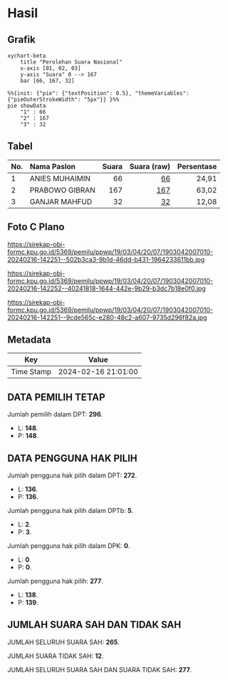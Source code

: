# Hasil

## Grafik

```mermaid
xychart-beta
    title "Perolehan Suara Nasional"
    x-axis [01, 02, 03]
    y-axis "Suara" 0 --> 167
    bar [66, 167, 32]
```

```mermaid
%%{init: {"pie": {"textPosition": 0.5}, "themeVariables": {"pieOuterStrokeWidth": "5px"}} }%%
pie showData
    "1" : 66
    "2" : 167
    "3" : 32
```

## Tabel

| No. | Nama Paslon    | Suara | Suara (raw) | Persentase |
|:--- |:-------------- | -----:| -----------:| ----------:|
| 1   | ANIES MUHAIMIN | 66    | [66][p-1]   | 24,91      |
| 2   | PRABOWO GIBRAN | 167   | [167][p-2]  | 63,02      |
| 3   | GANJAR MAHFUD  | 32    | [32][p-3]   | 12,08      |


[p-1]: https://github.com/gigit-pemilu/pemilu-2024/blob/main/pilpres/hitung-suara/sub/19-kepulauan-bangka-belitung/sub/03-bangka-selatan/sub/04-simpang-rimba/sub/2007-permis/sub/010-tps/sub/paslon-1.txt
[p-2]: https://github.com/gigit-pemilu/pemilu-2024/blob/main/pilpres/hitung-suara/sub/19-kepulauan-bangka-belitung/sub/03-bangka-selatan/sub/04-simpang-rimba/sub/2007-permis/sub/010-tps/sub/paslon-2.txt
[p-3]: https://github.com/gigit-pemilu/pemilu-2024/blob/main/pilpres/hitung-suara/sub/19-kepulauan-bangka-belitung/sub/03-bangka-selatan/sub/04-simpang-rimba/sub/2007-permis/sub/010-tps/sub/paslon-3.txt

## Foto C Plano

https://sirekap-obj-formc.kpu.go.id/5369/pemilu/ppwp/19/03/04/20/07/1903042007010-20240216-142251--502b3ca3-9b1d-46dd-b431-1964233611bb.jpg

https://sirekap-obj-formc.kpu.go.id/5369/pemilu/ppwp/19/03/04/20/07/1903042007010-20240216-142252--40241818-1644-442e-9b29-b3dc7b18e0f0.jpg

https://sirekap-obj-formc.kpu.go.id/5369/pemilu/ppwp/19/03/04/20/07/1903042007010-20240216-142251--9cde565c-e280-48c2-a607-9735d296f82a.jpg


## Metadata

| Key        | Value               |
| ---------- | ------------------- |
| Time Stamp | 2024-02-16 21:01:00 |


## DATA PEMILIH TETAP

Jumlah pemilih dalam DPT: **296**.
 * L: **148**.
 * P: **148**.

## DATA PENGGUNA HAK PILIH

Jumlah pengguna hak pilih dalam DPT: **272**.
 * L: **136**.
 * P: **136**.

Jumlah pengguna hak pilih dalam DPTb: **5**.
 * L: **2**.
 * P: **3**.

Jumlah pengguna hak pilih dalam DPK: **0**.
 * L: **0**.
 * P: **0**.

Jumlah pengguna hak pilih: **277**.
 * L: **138**.
 * P: **139**.

## JUMLAH SUARA SAH DAN TIDAK SAH

JUMLAH SELURUH SUARA SAH: **265**.

JUMLAH SUARA TIDAK SAH: **12**.

JUMLAH SELURUH SUARA SAH DAN SUARA TIDAK SAH: **277**.


